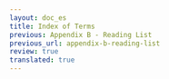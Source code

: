 ```yaml
---
layout: doc_es
title: Index of Terms
previous: Appendix B - Reading List
previous_url: appendix-b-reading-list
review: true
translated: true
---
```

